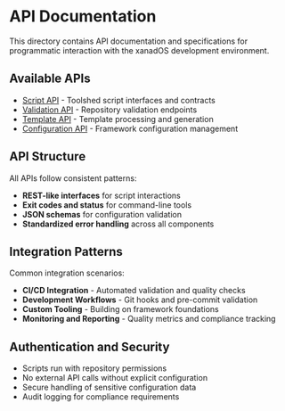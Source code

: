 # API Documentation

This directory contains API documentation and specifications for programmatic
interaction with the xanadOS development environment.

## Available APIs

- [Script API](script-API.md) - Toolshed script interfaces and contracts
- [Validation API](validation-API.md) - Repository validation endpoints
- [Template API](template-API.md) - Template processing and generation
- [Configuration API](configuration-API.md) - Framework configuration management

## API Structure

All APIs follow consistent patterns:

- **REST-like interfaces** for script interactions
- **Exit codes and status** for command-line tools
- **JSON schemas** for configuration validation
- **Standardized error handling** across all components

## Integration Patterns

Common integration scenarios:

- **CI/CD Integration** - Automated validation and quality checks
- **Development Workflows** - Git hooks and pre-commit validation
- **Custom Tooling** - Building on framework foundations
- **Monitoring and Reporting** - Quality metrics and compliance tracking

## Authentication and Security

- Scripts run with repository permissions
- No external API calls without explicit configuration
- Secure handling of sensitive configuration data
- Audit logging for compliance requirements
